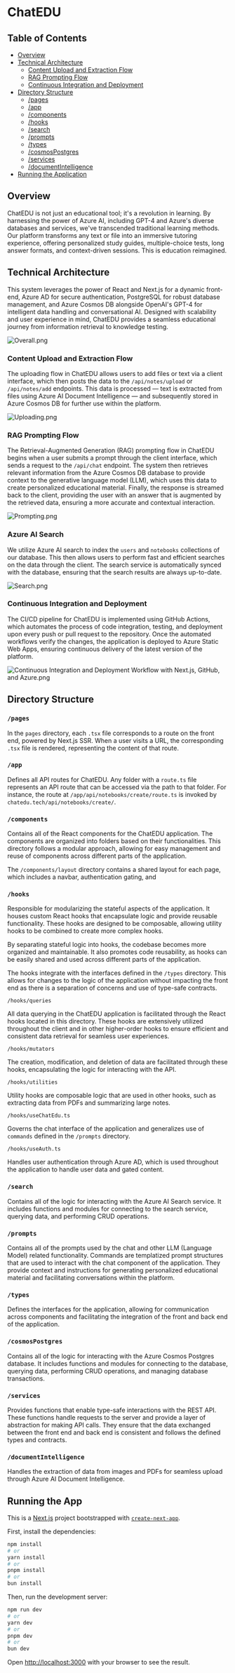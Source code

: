 # ChatEDU

## Table of Contents

- [Overview](#overview)
- [Technical Architecture](#technical-architecture)
    - [Content Upload and Extraction Flow](#content-upload-and-extraction-flow)
    - [RAG Prompting Flow](#rag-prompting-flow)
    - [Continuous Integration and Deployment](#continuous-integration-and-deployment)
- [Directory Structure](#directory-structure)
  - [/pages](#pages)
  - [/app](#app)
  - [/components](#components)
  - [/hooks](#hooks)
  - [/search](#search)
  - [/prompts](#prompts)
  - [/types](#types)
  - [/cosmosPostgres](#cosmospostgres)
  - [/services](#services)
  - [/documentIntelligence](#documentintelligence)
- [Running the Application](#running-the-app)

## Overview

ChatEDU is not just an educational tool; it's a revolution in learning. By harnessing the power of Azure AI, including GPT-4 and Azure's diverse databases and services, we've transcended traditional learning methods. Our platform transforms any text or file into an immersive tutoring experience, offering personalized study guides, multiple-choice tests, long answer formats, and context-driven sessions. This is education reimagined.

## Technical Architecture

This system leverages the power of React and Next.js for a dynamic front-end, Azure AD for secure authentication, PostgreSQL for robust database management, and Azure Cosmos DB alongside OpenAI's GPT-4 for intelligent data handling and conversational AI. Designed with scalability and user experience in mind, ChatEDU provides a seamless educational journey from information retrieval to knowledge testing.

![Overall.png](https://raw.githubusercontent.com/chat-edu/chat-edu/main/public/architecture/overall.png)

### Content Upload and Extraction Flow

The uploading flow in ChatEDU allows users to add files or text via a client interface, which then posts the data to the `/api/notes/upload` or `/api/notes/add` endpoints. This data is processed — text is extracted from files using Azure AI Document Intelligence — and subsequently stored in Azure Cosmos DB for further use within the platform.

![Uploading.png](https://raw.githubusercontent.com/chat-edu/chat-edu/main/public/architecture/uploading.png)

### RAG Prompting Flow

The Retrieval-Augmented Generation (RAG) prompting flow in ChatEDU begins when a user submits a prompt through the client interface, which sends a request to the `/api/chat` endpoint. The system then retrieves relevant information from the Azure Cosmos DB database to provide context to the generative language model (LLM), which uses this data to create personalized educational material. Finally, the response is streamed back to the client, providing the user with an answer that is augmented by the retrieved data, ensuring a more accurate and contextual interaction.

![Prompting.png](https://raw.githubusercontent.com/chat-edu/chat-edu/main/public/architecture/prompting.png)


### Azure AI Search

We utilize Azure AI search to index the `users` and `notebooks` collections of our database. This then allows users to perform fast and efficient searches on the data through the client. The search service is automatically synced with the database, ensuring that the search results are always up-to-date.

![Search.png](https://raw.githubusercontent.com/chat-edu/chat-edu/main/public/architecture/search.png)

### Continuous Integration and Deployment

The CI/CD pipeline for ChatEDU is implemented using GitHub Actions, which automates the process of code integration, testing, and deployment upon every push or pull request to the repository. Once the automated workflows verify the changes, the application is deployed to Azure Static Web Apps, ensuring continuous delivery of the latest version of the platform.

![Continuous Integration and Deployment Workflow with Next.js, GitHub, and Azure.png](https://raw.githubusercontent.com/chat-edu/chat-edu/main/public/architecture/deployment.png)

## Directory Structure

### `/pages`

In the `pages` directory, each `.tsx` file corresponds to a route on the front end, powered by Next.js SSR. When a user visits a URL, the corresponding `.tsx` file is rendered, representing the content of that route.

### `/app`

Defines all API routes for ChatEDU. Any folder with a `route.ts` file represents an API route that can be accessed via the path to that folder. For instance, the route at `/app/api/notebooks/create/route.ts` is invoked by `chatedu.tech/api/notebooks/create/`.

### `/components`

Contains all of the React components for the ChatEDU application. The components are organized into folders based on their functionalities. This directory follows a modular approach, allowing for easy management and reuse of components across different parts of the application.

The `/components/layout` directory contains a shared layout for each page, which includes a navbar, authentication gating, and

### `/hooks`

Responsible for modularizing the stateful aspects of the application. It houses custom React hooks that encapsulate logic and provide reusable functionality. These hooks are designed to be composable, allowing utility hooks to be combined to create more complex hooks.

By separating stateful logic into hooks, the codebase becomes more organized and maintainable. It also promotes code reusability, as hooks can be easily shared and used across different parts of the application.

The hooks integrate with the interfaces defined in the `/types` directory. This allows for changes to the logic of the application without impacting the front end as there is a separation of concerns and use of type-safe contracts.

`/hooks/queries`

All data querying in the ChatEDU application is facilitated through the React hooks located in this directory. These hooks are extensively utilized throughout the client and in other higher-order hooks to ensure efficient and consistent data retrieval for seamless user experiences.

`/hooks/mutators`

The creation, modification, and deletion of data are facilitated through these hooks, encapsulating the logic for interacting with the API.

`/hooks/utilities`

Utility hooks are composable logic that are used in other hooks, such as extracting data from PDFs and summarizing large notes.

`/hooks/useChatEdu.ts`

Governs the chat interface of the application and generalizes use of `commands` defined in the `/prompts` directory.

`/hooks/useAuth.ts`

Handles user authentication through Azure AD, which is used throughout the application to handle user data and gated content.

### `/search`

Contains all of the logic for interacting with the Azure AI Search service. It includes functions and modules for connecting to the search service, querying data, and performing CRUD operations.

### `/prompts`

Contains all of the prompts used by the chat and other LLM (Language Model) related functionality. Commands are templatized prompt structures that are used to interact with the chat component of the application. They provide context and instructions for generating personalized educational material and facilitating conversations within the platform.

### `/types`

Defines the interfaces for the application, allowing for communication across components and facilitating the integration of the front and back end of the application.

### `/cosmosPostgres`

Contains all of the logic for interacting with the Azure Cosmos Postgres database. It includes functions and modules for connecting to the database, querying data, performing CRUD operations, and managing database transactions.

### `/services`

Provides functions that enable type-safe interactions with the REST API. These functions handle requests to the server and provide a layer of abstraction for making API calls. They ensure that the data exchanged between the front end and back end is consistent and follows the defined types and contracts.

### `/documentIntelligence`

Handles the extraction of data from images and PDFs for seamless upload through Azure AI Document Intelligence.

## Running the App

This is a [Next.js](https://nextjs.org/) project bootstrapped with [`create-next-app`](https://github.com/vercel/next.js/tree/canary/packages/create-next-app).

First, install the dependencies:

```bash
npm install
# or
yarn install
# or
pnpm install
# or
bun install
```

Then, run the development server:

```bash
npm run dev
# or
yarn dev
# or
pnpm dev
# or
bun dev
```

Open [http://localhost:3000](http://localhost:3000) with your browser to see the result.
